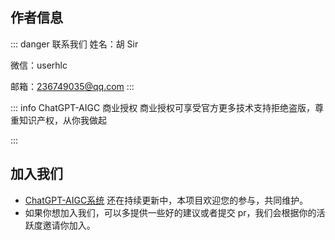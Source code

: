 ## 作者信息

:::  danger 联系我们
姓名：胡 Sir

微信：userhlc

邮箱：236749035@qq.com
:::

::: info ChatGPT-AIGC 商业授权
商业授权可享受官方更多技术支持拒绝盗版，尊重知识产权，从你我做起

:::


## 加入我们

- [ChatGPT-AIGC系统](https://xgphp.cn/) 还在持续更新中，本项目欢迎您的参与，共同维护。
- 如果你想加入我们，可以多提供一些好的建议或者提交 pr，我们会根据你的活跃度邀请你加入。

